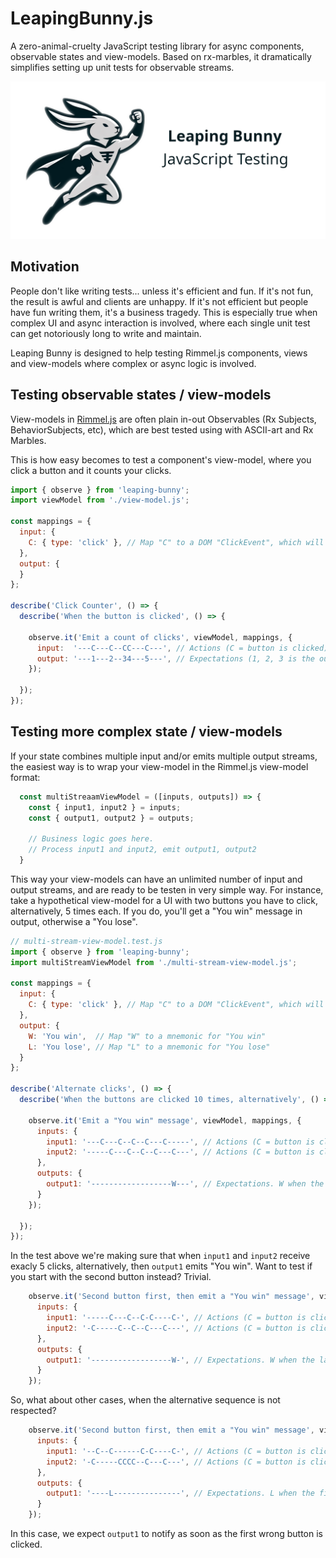 # LeapingBunny.js
A zero-animal-cruelty JavaScript testing library for async components, observable states and view-models.
Based on rx-marbles, it dramatically simplifies setting up unit tests for observable streams.

![Leaping Bunny](./leaping-bunny.png)

## Motivation
People don't like writing tests... unless it's efficient and fun. If it's not fun, the result is awful and clients are unhappy. If it's not efficient but people have fun writing them, it's a business tragedy.
This is especially true when complex UI and async interaction is involved, where each single unit test can get notoriously long to write and  maintain.

Leaping Bunny is designed to help testing Rimmel.js components, views and view-models where complex or async logic is involved.

## Testing observable states / view-models
View-models in [Rimmel.js](https://github.com/hellomenu/rimmel) are often plain in-out Observables (Rx Subjects, BehaviorSubjects, etc),
which are best tested using with ASCII-art and Rx Marbles.

This is how easy becomes to test a component's view-model, where you click a button and it counts your clicks.

```js
import { observe } from 'leaping-bunny';
import viewModel from './view-model.js';

const mappings = {
  input: {
    C: { type: 'click' }, // Map "C" to a DOM "ClickEvent", which will be fed into the view-model
  },
  output: {
  }
};

describe('Click Counter', () => {
  describe('When the button is clicked', () => {

    observe.it('Emit a count of clicks', viewModel, mappings, {
      input:  '---C---C--CC---C---', // Actions (C = button is clicked)
      output: '---1---2--34---5---', // Expectations (1, 2, 3 is the output emitted each time)
    });

  });
});

```

## Testing more complex state / view-models
If your state combines multiple input and/or emits multiple output streams, the easiest way is to wrap your view-model in the Rimmel.js view-model format:

```js
  const multiStreaamViewModel = ([inputs, outputs]) => {
    const { input1, input2 } = inputs;
    const { output1, output2 } = outputs;

    // Business logic goes here.
    // Process input1 and input2, emit output1, output2
  }
```

This way your view-models can have an unlimited number of input and output streams, and are ready to be testen in very simple way.
For instance, take a hypothetical view-model for a UI with two buttons you have to click, alternatively, 5 times each. If you do,
you'll get a "You win" message in output, otherwise a "You lose".

```js
// multi-stream-view-model.test.js
import { observe } from 'leaping-bunny';
import multiStreamViewModel from './multi-stream-view-model.js';

const mappings = {
  input: {
    C: { type: 'click' }, // Map "C" to a DOM "ClickEvent", which will be fed into the view-model
  },
  output: {
    W: 'You win',  // Map "W" to a mnemonic for "You win"
    L: 'You lose', // Map "L" to a mnemonic for "You lose"
  }
};

describe('Alternate clicks', () => {
  describe('When the buttons are clicked 10 times, alternatively', () => {

    observe.it('Emit a "You win" message', viewModel, mappings, {
      inputs: {
        input1: '---C---C--C--C---C-----', // Actions (C = button is clicked)
        input2: '-----C---C--C--C---C---', // Actions (C = button is clicked)
      },
      outputs: {
        output1: '------------------W---', // Expectations. W when the last button is clicked.
      }
    });

  });
});
```

In the test above we're making sure that when `input1` and `input2` receive exacly 5 clicks, alternatively, then `output1` emits "You win".
Want to test if you start with the second button instead? Trivial.
```js
    observe.it('Second button first, then emit a "You win" message', viewModel, mappings, {
      inputs: {
        input1: '-----C---C--C-C----C-', // Actions (C = button is clicked)
        input2: '-C-----C--C--C---C---', // Actions (C = button is clicked)
      },
      outputs: {
        output1: '------------------W-', // Expectations. W when the last button is clicked.
      }
    });
```

So, what about other cases, when the alternative sequence is not respected?
```js
    observe.it('Second button first, then emit a "You win" message', viewModel, mappings, {
      inputs: {
        input1: '--C--C------C-C----C-', // Actions (C = button is clicked)
        input2: '-C-----CCCC--C---C---', // Actions (C = button is clicked)
      },
      outputs: {
        output1: '----L---------------', // Expectations. L when the first wrong button is clicked.
      }
    });
```

In this case, we expect `output1` to notify as soon as the first wrong button is clicked.

